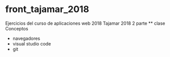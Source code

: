 # front_tajamar_2018
Ejercicios del curso de aplicaciones web 2018
Tajamar 2018 2 parte
** clase 
Conceptos
- navegadores
- visual studio code
- git